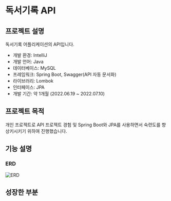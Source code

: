 # 독서기록 API

## 프로젝트 설명
독서기록 어플리케이션의 API입니다.

- 개발 환경: IntelliJ
- 개발 언어: Java
- 데이터베이스: MySQL
- 프레임워크: Spring Boot, Swagger(API 자동 문서화)
- 라이브러리: Lombok
- 인터페이스: JPA
- 개발 기간: 약 1개월 (2022.06.19 ~ 2022.07.10)

## 프로젝트 목적
개인 프로젝트로 API 프로젝트 경험 및 Spring Boot와 JPA를 사용하면서 숙련도를 향상키시키기 위하여 진행했습니다.

## 기능 설명
### ERD
![ERD](https://user-images.githubusercontent.com/37447282/178143359-a8b30243-0e74-490b-addd-70ad70528399.png)



## 성장한 부분

